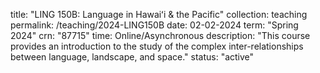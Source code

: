 title: "LING 150B: Language in Hawaiʻi & the Pacific"
collection: teaching
permalink: /teaching/2024-LING150B
date: 02-02-2024
term: "Spring 2024"
crn: "87715"
time: Online/Asynchronous
description: "This course provides an introduction to the study of the complex inter-relationships between language, landscape, and space."
status: "active"

